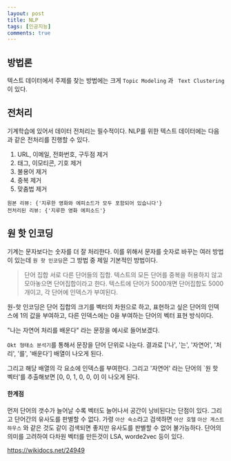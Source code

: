 ```yaml
---
layout: post
title: NLP
tags: [인공지능]
comments: true
---
```


## 방법론

텍스트 데이터에서 주제를 찾는 방법에는 크게 `Topic Modeling` 과 ` Text Clustering`이 있다.

## 전처리

기계학습에 있어서 데이터 전처리는 필수적이다. NLP를 위한 텍스트 데이터에는 다음과 같은 전처리를 진행할 수 있다.

1. URL, 이메일, 전화번호, 구두점 제거
2. 태그, 이모티콘, 기호 제거
3. 불용어 제거
4. 중복 제거
5. 맞춤법 제거

```
원본 리뷰: {'지루한 영화와 에피소드가 모두 포함되어 있습니다'} 
전처리된 리뷰: {'지루한 영화 에피소드'}
```

## 원 핫 인코딩

기계는 문자보다는 숫자를 더 잘 처리한다. 이를 위해서 문자를 숫자로 바꾸는 여러 방법이 있는데 `원 핫 인코딩`은 그 방법 중 제일 기본적인 방법이다.

> 단어 집합
> 서로 다른 단어들의 집합. 텍스트의 모든 단어를 중복을 허용하지 않고 모아놓으면 단어집합이라고 한다. 텍스트에 단어가 5000개면 단어집합도 5000개이고, 각 단어에 인덱스가 부여된다.

원-핫 인코딩은 단어 집합의 크기를 벡터의 차원으로 하고, 표현하고 싶은 단어의 인덱스에 1의 값을 부여하고, 다른 인덱스에는 0을 부여하는 단어의 벡터 표현 방식이다.

"나는 자연어 처리를 배운다" 라는 문장을 예시로 들어보겠다.

`Okt 형태소 분석기`를 통해서 문장을 단어 단위로 나눈다. 결과로 ['나', '는', '자연어', '처리', '를', '배운다'] 배열이 나오게 된다.

그리고 해당 배열의 각 요소에 인덱스를 부여한다. 그리고 '자연어' 라는 단어의 `원 핫 벡터'를 추출해보면 [0, 0, 1, 0, 0, 0] 이 나오게 된다.

#### 한계점

먼저 단어의 갯수가 늘어날 수록 벡터도 늘어나서 공간이 낭비된다는 단점이 있다. 그리고 단어간의 유사도를 판별할 수 없다. 가령 `아산 숙소`라고 검색하면 `아산 호텔` `아산 게스트하우스` 와 같은 것도 같이 검색되면 좋지만 
유사도를 판별할 수 없어 불가능하다. 단어의 의미를 고려하여 다차원 벡터를 만든것이 LSA, worde2vec 등이 있다.

https://wikidocs.net/24949
